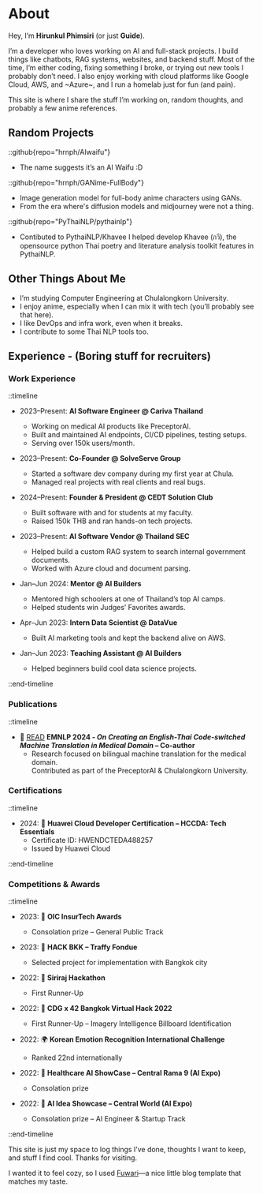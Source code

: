 # About

Hey, I’m **Hirunkul Phimsiri** (or just **Guide**).

I’m a developer who loves working on AI and full-stack projects. I build things like chatbots, RAG systems, websites, and backend stuff. Most of the time, I’m either coding, fixing something I broke, or trying out new tools I probably don’t need. I also enjoy working with cloud platforms like Google Cloud, AWS, and ~Azure~, and I run a homelab just for fun (and pain).

This site is where I share the stuff I’m working on, random thoughts, and probably a few anime references.

## Random Projects

::github{repo="hrnph/AIwaifu"}

- The name suggests it’s an AI Waifu :D

::github{repo="hrnph/GANime-FullBody"}

- Image generation model for full-body anime characters using GANs.
- From the era where's diffusion models and midjourney were not a thing.

::github{repo="PyThaiNLP/pythainlp"}

- Contibuted to PythaiNLP/Khavee I helped develop Khavee (กวี), the opensource python Thai poetry and literature analysis toolkit features in PythaiNLP.

## Other Things About Me

- I’m studying Computer Engineering at Chulalongkorn University.
- I enjoy anime, especially when I can mix it with tech (you’ll probably see that here).
- I like DevOps and infra work, even when it breaks.
- I contribute to some Thai NLP tools too.

## Experience - (Boring stuff for recruiters)

### Work Experience

::timeline

- 2023–Present: **AI Software Engineer @ Cariva Thailand**

  - Working on medical AI products like PreceptorAI.
  - Built and maintained AI endpoints, CI/CD pipelines, testing setups.
  - Serving over 150k users/month.

- 2023–Present: **Co-Founder @ SolveServe Group**

  - Started a software dev company during my first year at Chula.
  - Managed real projects with real clients and real bugs.

- 2024–Present: **Founder & President @ CEDT Solution Club**

  - Built software with and for students at my faculty.
  - Raised 150k THB and ran hands-on tech projects.

- 2023–Present: **AI Software Vendor @ Thailand SEC**

  - Helped build a custom RAG system to search internal government documents.
  - Worked with Azure cloud and document parsing.

- Jan–Jun 2024: **Mentor @ AI Builders**

  - Mentored high schoolers at one of Thailand’s top AI camps.
  - Helped students win Judges’ Favorites awards.

- Apr–Jun 2023: **Intern Data Scientist @ DataVue**

  - Built AI marketing tools and kept the backend alive on AWS.

- Jan–Jun 2023: **Teaching Assistant @ AI Builders**
  - Helped beginners build cool data science projects.

::end-timeline

### Publications

::timeline

- 📄 [READ](https://aclanthology.org/2024.findings-emnlp.351/) **EMNLP 2024 - _On Creating an English-Thai Code-switched Machine Translation in Medical Domain_ – Co-author**
  - Research focused on bilingual machine translation for the medical domain.  
     Contributed as part of the PreceptorAI & Chulalongkorn University.

### Certifications

::timeline

- 2024: 📜 **Huawei Cloud Developer Certification – HCCDA: Tech Essentials**
  - Certificate ID: HWENDCTEDA488257
  - Issued by Huawei Cloud

::end-timeline

### Competitions & Awards

::timeline

- 2023: 🥉 **OIC InsurTech Awards**

  - Consolation prize – General Public Track

- 2023: 🎯 **HACK BKK – Traffy Fondue**

  - Selected project for implementation with Bangkok city

- 2022: 🥈 **Siriraj Hackathon**

  - First Runner-Up

- 2022: 🥈 **CDG x 42 Bangkok Virtual Hack 2022**

  - First Runner-Up – Imagery Intelligence Billboard Identification

- 2022: 🌍 **Korean Emotion Recognition International Challenge**

  - Ranked 22nd internationally

- 2022: 🦾 **Healthcare AI ShowCase – Central Rama 9 (AI Expo)**

  - Consolation prize

- 2022: 🤖 **AI Idea Showcase – Central World (AI Expo)**
  - Consolation prize – AI Engineer & Startup Track

::end-timeline

This site is just my space to log things I’ve done, thoughts I want to keep, and stuff I find cool. Thanks for visiting.

I wanted it to feel cozy, so I used [Fuwari](https://github.com/saicaca/fuwari)—a nice little blog template that matches my taste.
